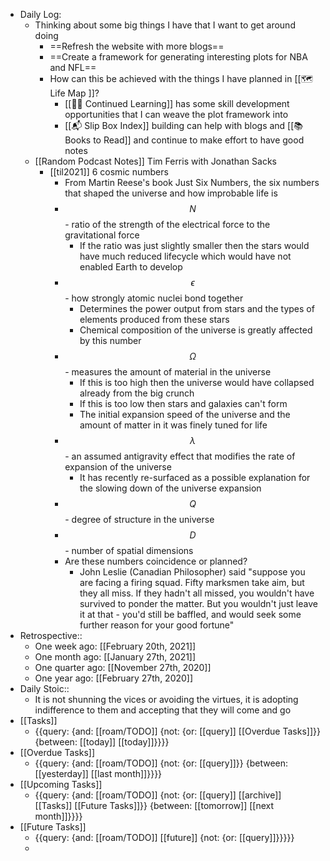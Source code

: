 - Daily Log:
    - Thinking about some big things I have that I want to get around doing
        - ==Refresh the website with more blogs==
        - ==Create a framework for generating interesting plots for NBA and NFL==
        - How can this be achieved with the things I have planned in [[🗺 Life Map ]]?
            - [[👨‍💻 Continued Learning]] has some skill development opportunities that I can weave the plot framework into
            - [[📬 Slip Box Index]] building can help with blogs and [[📚 Books to Read]] and continue to make effort to have good notes
    - [[Random Podcast Notes]] Tim Ferris with Jonathan Sacks
        - [[til2021]] 6 cosmic numbers
            - From Martin Reese's book Just Six Numbers, the six numbers that shaped the universe and how improbable life is
            - $$N$$ - ratio of the strength of the electrical force to the gravitational force
                - If the ratio was just slightly smaller then the stars would have much reduced lifecycle which would have not enabled Earth to develop
            - $$\epsilon$$ - how strongly atomic nuclei bond together
                - Determines the power output from stars and the types of elements produced from these stars
                - Chemical composition of the universe is greatly affected by this number
            - $$\Omega$$ - measures the amount of material in the universe
                - If this is too high then the universe would have collapsed already from the big crunch
                - If this is too low then stars and galaxies can't form
                - The initial expansion speed of the universe and the amount of matter in it was finely tuned for life
            - $$\lambda$$ - an assumed antigravity effect that modifies the rate of expansion of the universe
                - It has recently re-surfaced as a possible explanation for the slowing down of the universe expansion
            - $$Q$$ - degree of structure in the universe
            - $$D$$ - number of spatial dimensions 
            - Are these numbers coincidence or planned?
                - John Leslie (Canadian Philosopher) said "suppose you are facing a firing squad. Fifty marksmen take aim, but they all miss. If they hadn't all missed, you wouldn't have survived to ponder the matter. But you wouldn't just leave it at that - you'd still be baffled, and would seek some further reason for your good fortune"
- Retrospective::
    - One week ago: [[February 20th, 2021]]
    - One month ago: [[January 27th, 2021]]
    - One quarter ago: [[November 27th, 2020]]
    - One year ago: [[February 27th, 2020]]
- Daily Stoic::
    - It is not shunning the vices or avoiding the virtues, it is adopting indifference to them and accepting that they will come and go
- [[Tasks]]
    - {{query: {and: [[roam/TODO]] {not: {or: [[query]] [[Overdue Tasks]]}} {between: [[today]] [[today]]}}}}
- [[Overdue Tasks]]
    - {{query: {and: [[roam/TODO]] {not: {or: [[query]]}} {between: [[yesterday]] [[last month]]}}}}
- [[Upcoming Tasks]]
    - {{query: {and: [[roam/TODO]] {not: {or: [[query]] [[archive]] [[Tasks]] [[Future Tasks]]}} {between: [[tomorrow]] [[next month]]}}}}
- [[Future Tasks]]
    - {{query: {and: [[roam/TODO]] [[future]] {not: {or: [[query]]}}}}}
    - 

